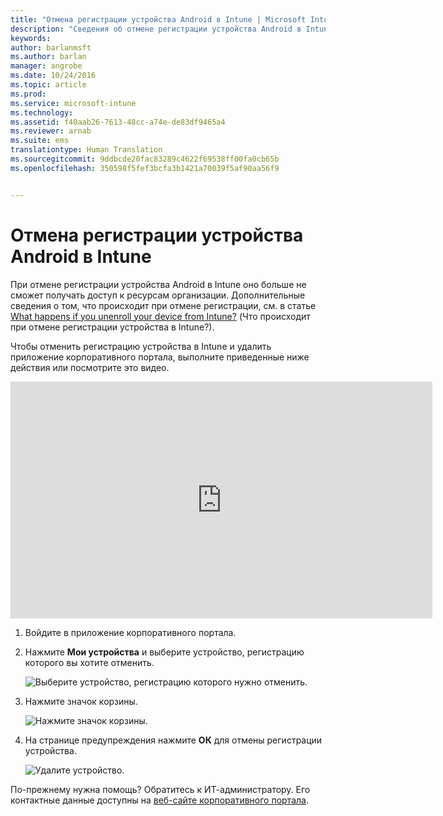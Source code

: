 ```yaml
---
title: "Отмена регистрации устройства Android в Intune | Microsoft Intune"
description: "Сведения об отмене регистрации устройства Android в Intune"
keywords: 
author: barlanmsft
ms.author: barlan
manager: angrobe
ms.date: 10/24/2016
ms.topic: article
ms.prod: 
ms.service: microsoft-intune
ms.technology: 
ms.assetid: f40aab26-7613-48cc-a74e-de83df9465a4
ms.reviewer: arnab
ms.suite: ems
translationtype: Human Translation
ms.sourcegitcommit: 9ddbcde20fac83289c4622f69538ff00fa0cb65b
ms.openlocfilehash: 350598f5fef3bcfa3b1421a70039f5af90aa56f9


---
```



# <a name="unenroll-your-android-device-from-intune"></a>Отмена регистрации устройства Android в Intune

При отмене регистрации устройства Android в Intune оно больше не сможет получать доступ к ресурсам организации.  Дополнительные сведения о том, что происходит при отмене регистрации, см. в статье [What happens if you unenroll your device from Intune?](what-happens-if-you-unenroll-your-device-from-intune-android.md) (Что происходит при отмене регистрации устройства в Intune?).

Чтобы отменить регистрацию устройства в Intune и удалить приложение корпоративного портала, выполните приведенные ниже действия или посмотрите это видео.

<iframe width="675" height="379" src="https://www.youtube.com/embed/K-Vi7lNfaMk" frameborder="0" allowfullscreen></iframe>

1.  Войдите в приложение корпоративного портала.

2.  Нажмите **Мои устройства** и выберите устройство, регистрацию которого вы хотите отменить.

    ![Выберите устройство, регистрацию которого нужно отменить.](./media/andr-1-my-devices-choose.png)

3.  Нажмите значок корзины.

    ![Нажмите значок корзины.](./media/andr-2-tap-trashcan.png)

4.  На странице предупреждения нажмите **ОК** для отмены регистрации устройства.

    ![Удалите устройство.](./media/andr-3-warning-about-remove.png)

По-прежнему нужна помощь? Обратитесь к ИТ-администратору. Его контактные данные доступны на [веб-сайте корпоративного портала](http://portal.manage.microsoft.com).



<!--HONumber=Nov16_HO1-->


